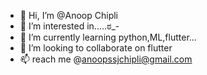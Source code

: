 - 👋 Hi, I’m @Anoop Chipli
- 👀 I’m interested in.....ಠ_-
- 🌱 I’m currently learning python,ML,flutter...
- 💞️ I’m looking to collaborate on flutter
- 📫 reach me @anoopssjchipli@gmail.com

<!---
anoopssjchipli/anoopssjchipli is a ✨ special ✨ repository because its `README.md` (this file) appears on your GitHub profile.
You can click the Preview link to take a look at your changes.
--->
